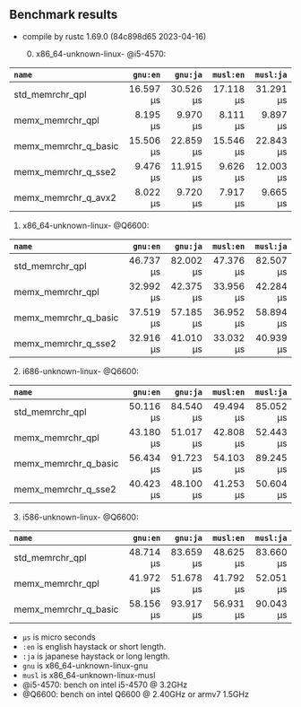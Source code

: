 ## Benchmark results

- compile by rustc 1.69.0 (84c898d65 2023-04-16)

  0. x86_64-unknown-linux- @i5-4570:

|         `name`          |  `gnu:en`   |  `gnu:ja`   |  `musl:en`  |  `musl:ja`  |
|:------------------------|------------:|------------:|------------:|------------:|
| std_memrchr_qpl         |   16.597 µs |   30.526 µs |   17.118 µs |   31.291 µs |
| memx_memrchr_qpl        |    8.195 µs |    9.970 µs |    8.111 µs |    9.897 µs |
| memx_memrchr_q_basic    |   15.506 µs |   22.859 µs |   15.546 µs |   22.843 µs |
| memx_memrchr_q_sse2     |    9.476 µs |   11.915 µs |    9.626 µs |   12.003 µs |
| memx_memrchr_q_avx2     |    8.022 µs |    9.720 µs |    7.917 µs |    9.665 µs |

  1. x86_64-unknown-linux- @Q6600:

|         `name`          |  `gnu:en`   |  `gnu:ja`   |  `musl:en`  |  `musl:ja`  |
|:------------------------|------------:|------------:|------------:|------------:|
| std_memrchr_qpl         |   46.737 µs |   82.002 µs |   47.376 µs |   82.507 µs |
| memx_memrchr_qpl        |   32.992 µs |   42.375 µs |   33.956 µs |   42.284 µs |
| memx_memrchr_q_basic    |   37.519 µs |   57.185 µs |   36.952 µs |   58.894 µs |
| memx_memrchr_q_sse2     |   32.916 µs |   41.010 µs |   33.032 µs |   40.939 µs |

  2. i686-unknown-linux- @Q6600:

|         `name`          |  `gnu:en`   |  `gnu:ja`   |  `musl:en`  |  `musl:ja`  |
|:------------------------|------------:|------------:|------------:|------------:|
| std_memrchr_qpl         |   50.116 µs |   84.540 µs |   49.494 µs |   85.052 µs |
| memx_memrchr_qpl        |   43.180 µs |   51.017 µs |   42.808 µs |   52.443 µs |
| memx_memrchr_q_basic    |   56.434 µs |   91.723 µs |   54.103 µs |   89.245 µs |
| memx_memrchr_q_sse2     |   40.423 µs |   48.100 µs |   41.253 µs |   50.604 µs |

  3. i586-unknown-linux- @Q6600:

|         `name`          |  `gnu:en`   |  `gnu:ja`   |  `musl:en`  |  `musl:ja`  |
|:------------------------|------------:|------------:|------------:|------------:|
| std_memrchr_qpl         |   48.714 µs |   83.659 µs |   48.625 µs |   83.660 µs |
| memx_memrchr_qpl        |   41.972 µs |   51.678 µs |   41.792 µs |   52.051 µs |
| memx_memrchr_q_basic    |   58.156 µs |   93.917 µs |   56.931 µs |   90.043 µs |

- `µs` is micro seconds
- `:en` is english haystack or short length.
- `:ja` is japanese haystack or long length.
- `gnu` is x86_64-unknown-linux-gnu
- `musl` is x86_64-unknown-linux-musl
- @i5-4570: bench on intel i5-4570 @ 3.2GHz
- @Q6600: bench on intel Q6600 @ 2.40GHz or armv7 1.5GHz
